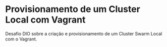# Provisionamento de um Cluster Local com Vagrant

Desafio DIO sobre a criação e provisionamento de um Cluster Swarm Local com o Vagrant.